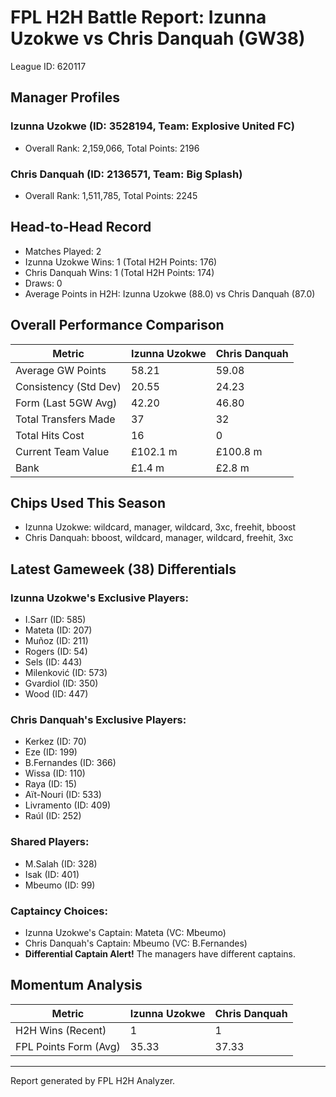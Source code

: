 # FPL H2H Battle Report: Izunna Uzokwe vs Chris Danquah (GW38)

League ID: 620117

## Manager Profiles
### Izunna Uzokwe (ID: 3528194, Team: Explosive United FC)
- Overall Rank: 2,159,066, Total Points: 2196
### Chris Danquah (ID: 2136571, Team: Big Splash)
- Overall Rank: 1,511,785, Total Points: 2245

## Head-to-Head Record
- Matches Played: 2
- Izunna Uzokwe Wins: 1 (Total H2H Points: 176)
- Chris Danquah Wins: 1 (Total H2H Points: 174)
- Draws: 0
- Average Points in H2H: Izunna Uzokwe (88.0) vs Chris Danquah (87.0)

## Overall Performance Comparison
| Metric                  | Izunna Uzokwe        | Chris Danquah        |
|-------------------------|-----------------------|-----------------------|
| Average GW Points       | 58.21                | 59.08                |
| Consistency (Std Dev)   | 20.55                | 24.23                |
| Form (Last 5GW Avg)     | 42.20                | 46.80                |
| Total Transfers Made    | 37                   | 32                   |
| Total Hits Cost         | 16                   | 0                    |
| Current Team Value      | £102.1              m | £100.8              m |
| Bank                    | £1.4                m | £2.8                m |

## Chips Used This Season
- Izunna Uzokwe: wildcard, manager, wildcard, 3xc, freehit, bboost
- Chris Danquah: bboost, wildcard, manager, wildcard, freehit, 3xc

## Latest Gameweek (38) Differentials
### Izunna Uzokwe's Exclusive Players:
- I.Sarr (ID: 585)
- Mateta (ID: 207)
- Muñoz (ID: 211)
- Rogers (ID: 54)
- Sels (ID: 443)
- Milenković (ID: 573)
- Gvardiol (ID: 350)
- Wood (ID: 447)

### Chris Danquah's Exclusive Players:
- Kerkez (ID: 70)
- Eze (ID: 199)
- B.Fernandes (ID: 366)
- Wissa (ID: 110)
- Raya (ID: 15)
- Aït-Nouri (ID: 533)
- Livramento (ID: 409)
- Raúl (ID: 252)

### Shared Players:
- M.Salah (ID: 328)
- Isak (ID: 401)
- Mbeumo (ID: 99)

### Captaincy Choices:
- Izunna Uzokwe's Captain: Mateta (VC: Mbeumo)
- Chris Danquah's Captain: Mbeumo (VC: B.Fernandes)
- **Differential Captain Alert!** The managers have different captains.

## Momentum Analysis
| Metric                  | Izunna Uzokwe        | Chris Danquah        |
|-------------------------|-----------------------|-----------------------|
| H2H Wins (Recent)       | 1                    | 1                    |
| FPL Points Form (Avg)   | 35.33                | 37.33                |

---
Report generated by FPL H2H Analyzer.